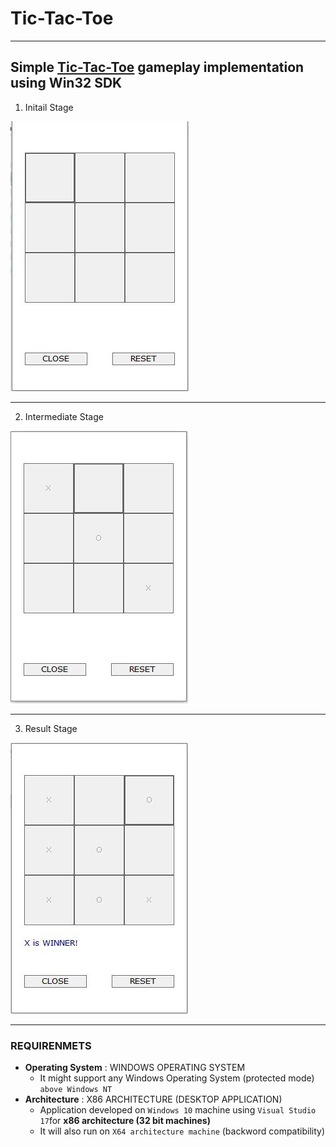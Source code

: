 # Tic-Tac-Toe
___

## Simple [Tic-Tac-Toe](https://en.wikipedia.org/wiki/Tic-tac-toe) gameplay implementation using **Win32 SDK**



1. Initail Stage

![alt text](https://github.com/bharatmazire/Game-TicTacToe-Win32/blob/master/TicTacToe/InitialStage.JPG)

___

2. Intermediate Stage

![alt text](https://github.com/bharatmazire/Game-TicTacToe-Win32/blob/master/TicTacToe/IntermediateStage.JPG)


___

3. Result Stage

![alt text](https://github.com/bharatmazire/Game-TicTacToe-Win32/blob/master/TicTacToe/ResultStage.JPG)

___

### REQUIRENMETS
+ **Operating System** : WINDOWS OPERATING SYSTEM
  + It might support any Windows Operating System (protected mode) `above Windows NT`
+ **Architecture** : X86 ARCHITECTURE (DESKTOP APPLICATION)
  + Application developed on `Windows 10` machine using `Visual Studio 17`for  **x86 architecture (32 bit machines)**
  + It will also run on `X64 architecture machine` (backword compatibility)
